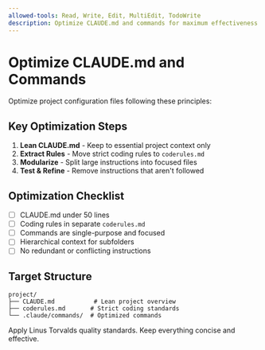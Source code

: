 ```yaml
---
allowed-tools: Read, Write, Edit, MultiEdit, TodoWrite
description: Optimize CLAUDE.md and commands for maximum effectiveness
---
```


# Optimize CLAUDE.md and Commands

Optimize project configuration files following these principles:

## Key Optimization Steps

1. **Lean CLAUDE.md** - Keep to essential project context only
2. **Extract Rules** - Move strict coding rules to `coderules.md`
3. **Modularize** - Split large instructions into focused files
4. **Test & Refine** - Remove instructions that aren't followed

## Optimization Checklist

- [ ] CLAUDE.md under 50 lines
- [ ] Coding rules in separate `coderules.md`
- [ ] Commands are single-purpose and focused
- [ ] Hierarchical context for subfolders
- [ ] No redundant or conflicting instructions

## Target Structure

```
project/
├── CLAUDE.md           # Lean project overview
├── coderules.md       # Strict coding standards
└── .claude/commands/  # Optimized commands
```

Apply Linus Torvalds quality standards. Keep everything concise and effective.
